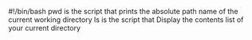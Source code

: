 #!/bin/bash
pwd is the script that prints the absolute path name of the current working directory
ls is the script that Display the contents list of your current directory

